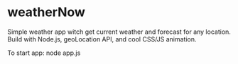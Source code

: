 # weatherNow

Simple weather app witch get current weather and forecast for any location. Build with Node.js, geoLocation API, and cool CSS/JS animation.

To start app: node app.js

